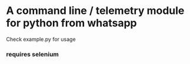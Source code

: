 
# A command line / telemetry module for python from whatsapp

Check example.py for usage 

### requires selenium
